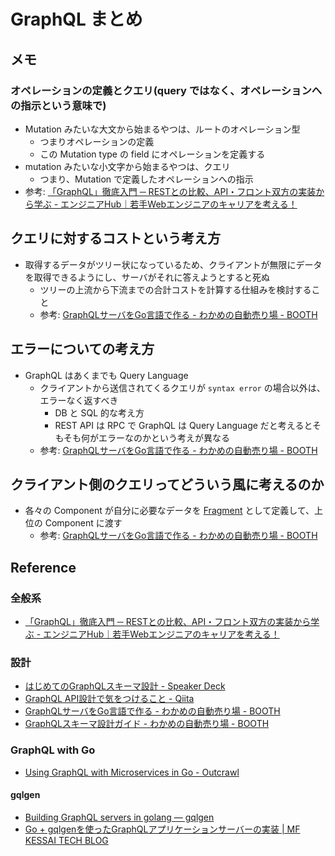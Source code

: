 # GraphQL まとめ

## メモ

### オペレーションの定義とクエリ(query ではなく、オペレーションへの指示という意味で)

- Mutation みたいな大文から始まるやつは、ルートのオペレーション型
    - つまりオペレーションの定義
    - この Mutation type の field にオペレーションを定義する
- mutation みたいな小文字から始まるやつは、クエリ
    - つまり、Mutation で定義したオペレーションへの指示
- 参考: [「GraphQL」徹底入門 ─ RESTとの比較、API・フロント双方の実装から学ぶ - エンジニアHub｜若手Webエンジニアのキャリアを考える！](https://employment.en-japan.com/engineerhub/entry/2018/12/26/103000)

## クエリに対するコストという考え方

- 取得するデータがツリー状になっているため、クライアントが無限にデータを取得できるようにし、サーバがそれに答えようとすると死ぬ
    - ツリーの上流から下流までの合計コストを計算する仕組みを検討すること
    - 参考: [GraphQLサーバをGo言語で作る - わかめの自動売り場 - BOOTH](https://booth.pm/ja/items/1055228)


## エラーについての考え方

- GraphQL はあくまでも Query Language
    - クライアントから送信されてくるクエリが `syntax error` の場合以外は、エラーなく返すべき
        - DB と SQL 的な考え方
        - REST API は RPC で GraphQL は Query Language だと考えるとそもそも何がエラーなのかという考えが異なる
    - 参考: [GraphQLサーバをGo言語で作る - わかめの自動売り場 - BOOTH](https://booth.pm/ja/items/1055228)

## クライアント側のクエリってどういう風に考えるのか

- 各々の Component が自分に必要なデータを [Fragment](https://qiita.com/k-boy/items/079d1d4418dc11863a0e) として定義して、上位の Component に渡す
    - 参考: [GraphQLサーバをGo言語で作る - わかめの自動売り場 - BOOTH](https://booth.pm/ja/items/1055228)



## Reference

### 全般系

- [「GraphQL」徹底入門 ─ RESTとの比較、API・フロント双方の実装から学ぶ - エンジニアHub｜若手Webエンジニアのキャリアを考える！](https://employment.en-japan.com/engineerhub/entry/2018/12/26/103000)

### 設計

- [はじめてのGraphQLスキーマ設計 - Speaker Deck](https://speakerdeck.com/rikuson298/hazimetefalsegraphqlsukimashe-ji)
- [GraphQL API設計で気をつけること - Qiita](https://qiita.com/wawoon/items/e24398af912d9f3e0389)
- [GraphQLサーバをGo言語で作る - わかめの自動売り場 - BOOTH](https://booth.pm/ja/items/1055228)
- [GraphQLスキーマ設計ガイド - わかめの自動売り場 - BOOTH](https://booth.pm/ja/items/1576562)

### GraphQL with Go

- [Using GraphQL with Microservices in Go - Outcrawl](https://outcrawl.com/go-graphql-gateway-microservices/)

#### gqlgen

- [Building GraphQL servers in golang — gqlgen](https://gqlgen.com/getting-started/)
- [Go + gqlgenを使ったGraphQLアプリケーションサーバーの実装 | MF KESSAI TECH BLOG](https://tech.mfkessai.co.jp/2018/08/go-gqlgen-graphql/)


